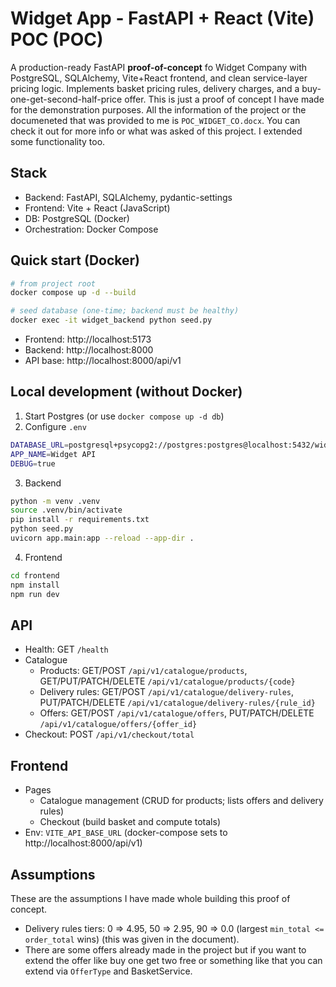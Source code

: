 # Widget App - FastAPI + React (Vite) POC (POC)

A production-ready FastAPI **proof-of-concept** fo Widget Company with PostgreSQL, SQLAlchemy, Vite+React frontend, and clean service-layer pricing logic. Implements basket pricing rules, delivery charges, and a buy-one-get-second-half-price offer. This is just a proof of concept I have made for the demonstration purposes. All the information of the project or the documeneted that was provided to me is `POC_WIDGET_CO.docx`. You can check it out for more info or what was asked of this project. I extended some functionality too.

## Stack
- Backend: FastAPI, SQLAlchemy, pydantic-settings
- Frontend: Vite + React (JavaScript)
- DB: PostgreSQL (Docker)
- Orchestration: Docker Compose

## Quick start (Docker)
```bash
# from project root
docker compose up -d --build

# seed database (one-time; backend must be healthy)
docker exec -it widget_backend python seed.py
```

- Frontend: http://localhost:5173
- Backend: http://localhost:8000
- API base: http://localhost:8000/api/v1

## Local development (without Docker)
1) Start Postgres (or use `docker compose up -d db`)
2) Configure `.env`
```bash
DATABASE_URL=postgresql+psycopg2://postgres:postgres@localhost:5432/widget_db
APP_NAME=Widget API
DEBUG=true
```
3) Backend
```bash
python -m venv .venv
source .venv/bin/activate
pip install -r requirements.txt
python seed.py
uvicorn app.main:app --reload --app-dir .
```
4) Frontend
```bash
cd frontend
npm install
npm run dev
```

## API
- Health: GET `/health`
- Catalogue
  - Products: GET/POST `/api/v1/catalogue/products`, GET/PUT/PATCH/DELETE `/api/v1/catalogue/products/{code}`
  - Delivery rules: GET/POST `/api/v1/catalogue/delivery-rules`, PUT/PATCH/DELETE `/api/v1/catalogue/delivery-rules/{rule_id}`
  - Offers: GET/POST `/api/v1/catalogue/offers`, PUT/PATCH/DELETE `/api/v1/catalogue/offers/{offer_id}`
- Checkout: POST `/api/v1/checkout/total`

## Frontend
- Pages
  - Catalogue management (CRUD for products; lists offers and delivery rules)
  - Checkout (build basket and compute totals)
- Env: `VITE_API_BASE_URL` (docker-compose sets to http://localhost:8000/api/v1)

## Assumptions
These are the assumptions I have made whole building this proof of concept.
- Delivery rules tiers: 0 => 4.95, 50 => 2.95, 90 => 0.0 (largest `min_total <= order_total` wins) (this was given in the document).
- There are some offers already made in the project but if you want to extend the offer like buy one get two free or something like that you can extend via `OfferType` and BasketService.

